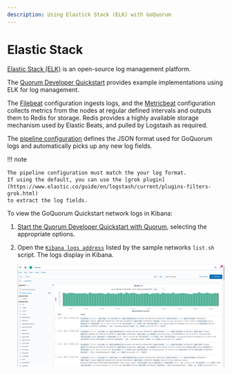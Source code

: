 ```yaml
---
description: Using Elastick Stack (ELK) with GoQuorum
---
```


# Elastic Stack

[Elastic Stack (ELK)] is an open-source log management platform.

The [Quorum Developer Quickstart](https://github.com/ConsenSys/quorum-dev-quickstart) provides example implementations
using ELK for log management.

The [Filebeat] configuration ingests logs, and the [Metricbeat] configuration collects metrics from the nodes at regular
defined intervals and outputs them to Redis for storage.
Redis provides a highly available storage mechanism used by Elastic Beats, and pulled by Logstash as required.

The [pipeline configuration] defines the JSON format used for GoQuorum logs and automatically picks up any new log fields.

!!! note

    The pipeline configuration must match the your log format.
    If using the default, you can use the [grok plugin](https://www.elastic.co/guide/en/logstash/current/plugins-filters-grok.html)
    to extract the log fields.

To view the GoQuorum Quickstart network logs in Kibana:

1. [Start the Quorum Developer Quickstart with Quorum](../../Tutorials/Quorum-Dev-Quickstart/Using-the-Quickstart.md), selecting the appropriate options.
1. Open the [`Kibana logs address`](http://localhost:5601/app/kibana#/discover) listed by the sample networks `list.sh` script.
   The logs display in Kibana.

    ![Kibana](../../images/KibanaQuickstart.png)

<!-- Links -->
[Filebeat]: https://github.com/ConsenSys/quorum-dev-quickstart/blob/master/files/common/filebeat/filebeat.yml
[Metricbeat]: https://github.com/ConsenSys/quorum-dev-quickstart/blob/master/files/common/metricbeat/metricbeat.yml
[pipeline configuration]: https://github.com/ConsenSys/quorum-dev-quickstart/blob/master/files/common/logstash/pipeline/20_quorum.conf
[Elastic Stack (ELK)]: https://www.elastic.co/what-is/elk-stack
